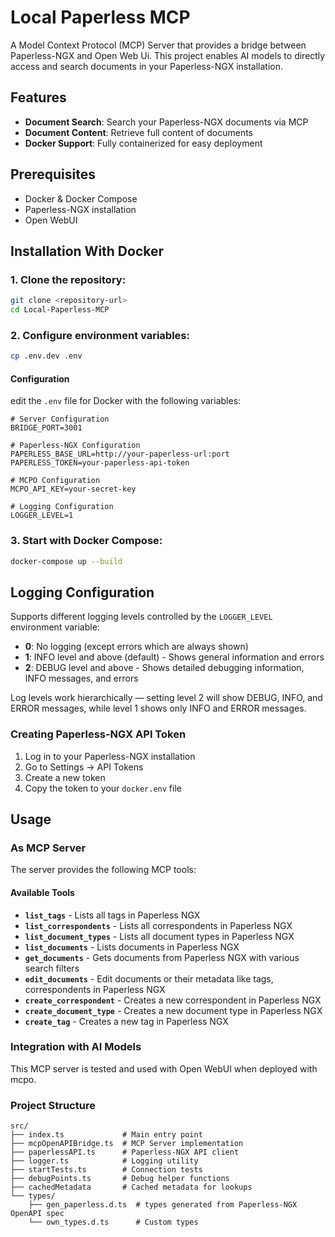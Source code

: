 # Local Paperless MCP

A Model Context Protocol (MCP) Server that provides a bridge between Paperless-NGX and Open Web Ui. This project enables AI models to directly access and search documents in your Paperless-NGX installation.

## Features

- **Document Search**: Search your Paperless-NGX documents via MCP
- **Document Content**: Retrieve full content of documents
- **Docker Support**: Fully containerized for easy deployment

## Prerequisites

- Docker & Docker Compose
- Paperless-NGX installation
- Open WebUI

## Installation With Docker

### 1. Clone the repository:
```bash
git clone <repository-url>
cd Local-Paperless-MCP
```

### 2. Configure environment variables:
```bash
cp .env.dev .env
```

#### Configuration

edit the `.env` file for Docker with the following variables:

```env
# Server Configuration
BRIDGE_PORT=3001

# Paperless-NGX Configuration
PAPERLESS_BASE_URL=http://your-paperless-url:port
PAPERLESS_TOKEN=your-paperless-api-token

# MCPO Configuration
MCPO_API_KEY=your-secret-key

# Logging Configuration
LOGGER_LEVEL=1
```

### 3. Start with Docker Compose:
```bash
docker-compose up --build
```

## Logging Configuration

Supports different logging levels controlled by the `LOGGER_LEVEL` environment variable:

- **0**: No logging (except errors which are always shown)
- **1**: INFO level and above (default) - Shows general information and errors
- **2**: DEBUG level and above - Shows detailed debugging information, INFO messages, and errors

Log levels work hierarchically — setting level 2 will show DEBUG, INFO, and ERROR messages, while level 1 shows only INFO and ERROR messages.

### Creating Paperless-NGX API Token

1. Log in to your Paperless-NGX installation
2. Go to Settings → API Tokens
3. Create a new token
4. Copy the token to your `docker.env` file

## Usage

### As MCP Server

The server provides the following MCP tools:

#### Available Tools

- **`list_tags`** - Lists all tags in Paperless NGX
- **`list_correspondents`** - Lists all correspondents in Paperless NGX  
- **`list_document_types`** - Lists all document types in Paperless NGX
- **`list_documents`** - Lists documents in Paperless NGX
- **`get_documents`** - Gets documents from Paperless NGX with various search filters
- **`edit_documents`** - Edit documents or their metadata like tags, correspondents in Paperless NGX
- **`create_correspondent`** - Creates a new correspondent in Paperless NGX
- **`create_document_type`** - Creates a new document type in Paperless NGX
- **`create_tag`** - Creates a new tag in Paperless NGX

### Integration with AI Models

This MCP server is tested and used with Open WebUI when deployed with mcpo.

### Project Structure

```
src/
├── index.ts             # Main entry point
├── mcpOpenAPIBridge.ts  # MCP Server implementation
├── paperlessAPI.ts      # Paperless-NGX API client
├── logger.ts            # Logging utility
├── startTests.ts        # Connection tests
├── debugPoints.ts       # Debug helper functions
├── cachedMetadata       # Cached metadata for lookups
└── types/
    ├── gen_paperless.d.ts  # types generated from Paperless-NGX OpenAPI spec
    └── own_types.d.ts      # Custom types
```
